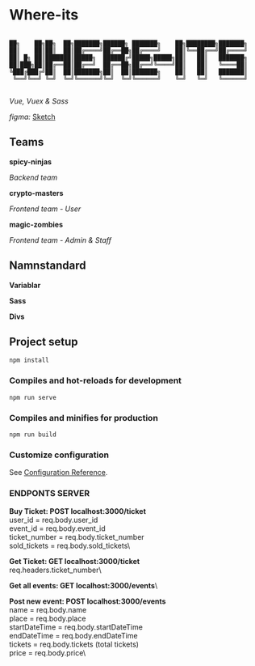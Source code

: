 # Where-its

```                                   

██╗    ██╗██╗  ██╗███████╗██████╗ ███████╗    ██╗████████╗███████╗
██║    ██║██║  ██║██╔════╝██╔══██╗██╔════╝    ██║╚══██╔══╝██╔════╝
██║ █╗ ██║███████║█████╗  ██████╔╝█████╗█████╗██║   ██║   ███████╗
██║███╗██║██╔══██║██╔══╝  ██╔══██╗██╔══╝╚════╝██║   ██║   ╚════██║
╚███╔███╔╝██║  ██║███████╗██║  ██║███████╗    ██║   ██║   ███████║
 ╚══╝╚══╝ ╚═╝  ╚═╝╚══════╝╚═╝  ╚═╝╚══════╝    ╚═╝   ╚═╝   ╚══════╝
                                                                                                                  
```

*Vue, Vuex & Sass*

*figma:* [Sketch](https://www.figma.com/file/J5LJVkbbOzgW6CPNghTz56/Where-its-%40-(Mini-projekt)?node-id=0%3A1)

## Teams

**spicy-ninjas**

*Backend team*

**crypto-masters** 

*Frontend team - User*

**magic-zombies**

*Frontend team - Admin & Staff*

## Namnstandard

**Variablar**

**Sass**

**Divs**


## Project setup
```
npm install
```

### Compiles and hot-reloads for development
```
npm run serve
```

### Compiles and minifies for production
```
npm run build
```

### Customize configuration
See [Configuration Reference](https://cli.vuejs.org/config/).


### ENDPONTS SERVER

**Buy Ticket:  POST localhost:3000/ticket**\
    user_id = req.body.user_id\
    event_id = req.body.event_id\
    ticket_number = req.body.ticket_number\
    sold_tickets = req.body.sold_tickets\

**Get Ticket: GET localhost:3000/ticket**\
req.headers.ticket_number\

**Get all events: GET localhost:3000/events**\

**Post new event: POST localhost:3000/events**\
name = req.body.name\
place = req.body.place\
startDateTime = req.body.startDateTime\
endDateTime = req.body.endDateTime\
tickets = req.body.tickets (total tickets)\
price = req.body.price\
